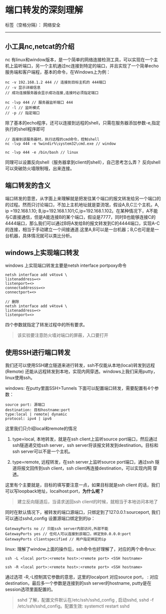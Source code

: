 # 端口转发的深刻理解

标签（空格分隔）： 网络安全

---

## 小工具nc,netcat的介绍

nc 有linux和window版本，是一个简单的网络连接检测工具，可以实现在一个主机上监听端口，另一个主机通过nc连接到特定的端口，并且实现了一个简单echo服务端和客户端程，基本的命令，在Windows上为例：
```
nc -v 192.168.1.2 444 // 连接到目标主机的 444端口
// -v 显示详细信息
// 成功连接服务器会显示成功连接,连接时必须指定端口

nc -lvp 444 // 服务器监听端口 444
// -l // 监听模式
// -p // 指定端口
```

除了基本的echo程序，还可以连接到远程的shell，只需在服务器添加参数-e,指定执行的shell程序即可
```
// 连接到该服务器时，执行远程的cmd命令，控制shell
nc -lvp 444 -e %windir%\system32\cmd.exe // window

nc -lvp 444 -e /bin/bash // linux
```

同理可以设置反向shell（服务器拿到client的shell），自己思考怎么弄？
反向shell可以突破防火墙限制哦，出来连接。

## 端口转发的含义

端口转发的意思，从字面上来理解就是把发往某个端口的报文转发给另一个端口的的过程。然而只讨论端口，不加上主机地址就是耍流氓，假设A,B,C三个主机，A, ip =192.168.1.10; B,ip=192.168.1.101;C,ip=192.168.1.102。在某种情况下，A不能与C直接通信，但是A能连接B的某个端口，假设是7777，同时B也能够连接C的4444端口，那么我们可以通过B将A发给B的报文转发到C的4444端口，实现A-C的连接，相当于手动建立一个间接通道.这里A,B可以是一台机器；B,C也可是是一台机器，具体情况就可以类比分析。

## windows上实现端口转发

windows 上实现端口转发主要是netsh interface portpoxy命令
```
netsh interface add v4tov4 \
listenaddress=<>
listenport=<>
connectaddresss=<>
connectport=<>

// 删除
netsh interface add v4tov4 \ 
listenaddress=<>
listenport=<>
```
四个参数就指定了转发过程中的所有要求。
> 该实验要注意防火墙对端口的屏蔽，入口要打开

## 使用SSH进行端口转发

我们还可以使用SSH建立隧道来进行转发，ssh不仅能从本地(local)转发到远程(Remote) 还能从远程转发到本地，实现内网穿透。windows上我们采用putty，linux使用ssh。

windows:
在putty里面SSH>Tunnels 下面可以配置端口转发，需要配置有4个参数：
```
source port: 源端口
destination: 目标hostname:port
type:local | remote| dynamic
protocol: ipv4 | ipv6
```
这里我们只介绍local和remote的情况
1. type=local, 本地转发，就是在ssh client上监听source port端口，然后通过ssh隧道递交给ssh server，ssh server将该报文转发到destination。目标和ssh server可以不是一个主机。

2. type=remote, 远程转发，在ssh server上监听source port端口，通过ssh 隧道将报文回传到ssh client，ssh client再连接destination，可以实现内网
穿透。

这里有个主要就是，目标的填写要注意一点，如果目标就是ssh client 的话，我们可以写loopback地址，localhost:port，**为什么呢？**

> 建立反向隧道后，当请求送回ssh client的时候，就相当于本地访问本地了

同时在默认情况下，被转发的端口源端口，只绑定到了127.0.0.1:sourceport,
我们可以通过sshd_config 设置源端口绑定到的ip：
```
GatewayPorts no // 只能ssh server内部访问,外部不能
GatewayPorts yes // 任何人可以连接到该端口，绑定到0.0.0.0:port
GatewayPorts clientspecified // 用户指定绑定的ip
```

linux: 
理解了window上面的操作后，ssh命令也好理解了，对应的两个命令rux:
```
ssh -L <local port>:<remote host>:<remote port> <SSH hostname>

ssh -R <local port>:<remote host>:<remote port> <SSH hostname>
```
通过选项 -R,-L控制其它参数的意思，这里的localport 对应source port，
<remote host>:<remote port> 对应destination，最后多一个参数是连接到的ssh server的hostname, putty是在session选项里面配置的。

> sshd 了解，配置文件默认在/etc/ssh/sshd_config , 启动sshd, sshd -f /etc/ssh/sshd_config。配置生效: systemctl restart sshd